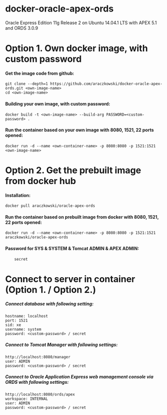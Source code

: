 docker-oracle-apex-ords
============================

Oracle Express Edition 11g Release 2 on Ubuntu 14.04.1 LTS with APEX 5.1 and ORDS 3.0.9
# Option 1. Own docker image, with custom password

#### Get the image code from github:

    git clone --depth=1 https://github.com/araczkowski/docker-oracle-apex-ords.git <own-image-name>
    cd <own-image-name>

#### Building your own image, with custom password:

    docker build -t <own-image-name> --build-arg PASSWORD=<custom-password> .

#### Run the container based on your own image with 8080, 1521, 22 ports opened:

    docker run -d --name <own-container-name> -p 8080:8080 -p 1521:1521 <own-image-name>

# Option 2. Get the prebuilt image from docker hub

#### Installation:

    docker pull araczkowski/oracle-apex-ords

#### Run the container based on prebuilt image from docker with 8080, 1521, 22 ports opened:

    docker run -d --name <own-container-name> -p 8080:8080 -p 1521:1521 araczkowski/oracle-apex-ords    

#### Password for SYS & SYSTEM & Tomcat ADMIN & APEX ADMIN:

        secret


# Connect to server in container (Option 1. / Option 2.)


##### Connect database with following setting:

    hostname: localhost
    port: 1521
    sid: xe
    username: system
    password: <custom-password> / secret


##### Connect to Tomcat Manager with following settings:

    http://localhost:8080/manager
    user: ADMIN
    password: <custom-password> / secret

##### Connect to Oracle Application Express web management console via ORDS with following settings:

    http://localhost:8080/ords/apex
    workspace: INTERNAL
    user: ADMIN
    password: <custom-password> / secret
